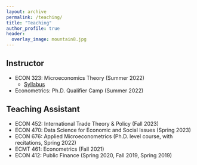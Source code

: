 ```yaml
---
layout: archive
permalink: /teaching/
title: "Teaching"
author_profile: true
header:
  overlay_image: mountain8.jpg
---
```




## Instructor
- ECON 323: Microeconomics Theory (Summer 2022)
    - [Syllabus](/files/pdf/teaching/ECON323_Syllabus_Summer_S22.pdf)
- Econometrics:  Ph.D. Qualifier Camp (Summer 2022)
## Teaching Assistant
- ECON 452: International Trade Theory & Policy (Fall 2023)
- ECON 470: Data Science for Economic and Social Issues (Spring 2023)
- ECON 676: Applied Microeconometrics (Ph.D. level course, with recitations, Spring 2022)
- ECMT 461: Econometrics (Fall 2021)
- ECON 412: Public Finance (Spring 2020, Fall 2019, Spring 2019)

